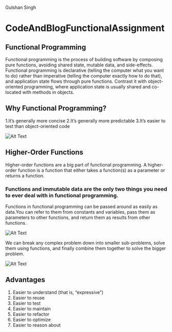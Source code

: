 Gulshan Singh
# CodeAndBlogFunctionalAssignment

## Functional Programming
Functional programming is the process of building software by composing pure functions, avoiding shared state, mutable data, and side-effects. Functional programming is declarative (telling the computer what you want to do) rather than imperative (telling the computer exactly how to do that), and application state flows through pure functions. Contrast it with object-oriented programming, where application state is usually shared and co-located with methods in objects.

## Why Functional Programming?
1.It’s generally more concise
2.It’s generally more predictable
3.It’s easier to test than object-oriented code

![Alt Text](https://www.freecodecamp.org/news/content/images/2019/11/1_u9reFf6xlLAZAEhFZznn0w.png)

## Higher-Order Functions
Higher-order functions are a big part of functional programming. A higher-order function is a function that either takes a function(s) as a parameter or returns a function.

### Functions and immutable data are the only two things you need to ever deal with in functional programming. 

Functions in functional programming can be passed around as easily as data.You can refer to them from constants and variables, pass them as parameters to other functions, and return them as results from other functions.

![Alt Text](https://www.freecodecamp.org/news/content/images/2019/11/1__jVtvLPzVIlJaKatp_48Wg.png)

We can break any complex problem down into smaller sub-problems, solve them using functions, and finally combine them together to solve the bigger problem.

![Alt Text](https://www.freecodecamp.org/news/content/images/2019/11/1_1kZojkIWzzSASoxtu3SctQ.png)

## Advantages
1. Easier to understand (that is, “expressive”)
2. Easier to reuse
3. Easier to test
4. Easier to maintain
5. Easier to refactor
6. Easier to optimize
7. Easier to reason about
